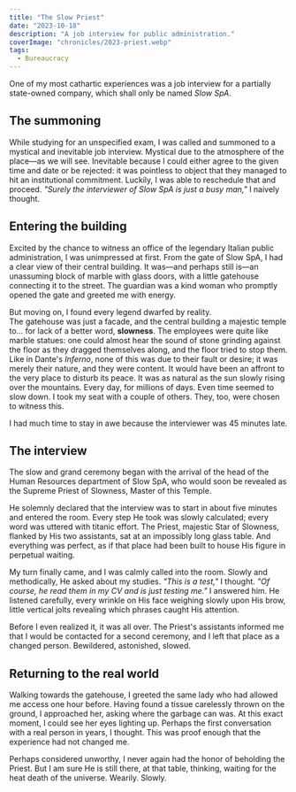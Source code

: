 ```yaml
---
title: "The Slow Priest"
date: "2023-10-18"
description: "A job interview for public administration."
coverImage: "chronicles/2023-priest.webp"
tags:
  - Bureaucracy
---
```


One of my most cathartic experiences was a job interview for a partially state-owned company, which shall only be named _Slow SpA_.

## The summoning

While studying for an unspecified exam, I was called and summoned to a mystical and inevitable job interview. Mystical due to the atmosphere of the place—as we will see. Inevitable because I could either agree to the given time and date or be rejected: it was pointless to object that they managed to hit an institutional commitment. Luckily, I was able to reschedule that and proceed. _"Surely the interviewer of Slow SpA is just a busy man,"_ I naively thought.

## Entering the building

Excited by the chance to witness an office of the legendary Italian public administration, I was unimpressed at first. From the gate of Slow SpA, I had a clear view of their central building. It was—and perhaps still is—an unassuming block of marble with glass doors, with a little gatehouse connecting it to the street. The guardian was a kind woman who promptly opened the gate and greeted me with energy.

But moving on, I found every legend dwarfed by reality.  
The gatehouse was just a facade, and the central building a majestic temple to... for lack of a better word, **slowness**. The employees were quite like marble statues: one could almost hear the sound of stone grinding against the floor as they dragged themselves along, and the floor tried to stop them. Like in Dante's _Inferno_, none of this was due to their fault or desire; it was merely their nature, and they were content. It would have been an affront to the very place to disturb its peace. It was as natural as the sun slowly rising over the mountains. Every day, for millions of days. Even time seemed to slow down. I took my seat with a couple of others. They, too, were chosen to witness this.

I had much time to stay in awe because the interviewer was 45 minutes late.

## The interview

The slow and grand ceremony began with the arrival of the head of the Human Resources department of Slow SpA, who would soon be revealed as the Supreme Priest of Slowness, Master of this Temple.

He solemnly declared that the interview was to start in about five minutes and entered the room. Every step He took was slowly calculated; every word was uttered with titanic effort. The Priest, majestic Star of Slowness, flanked by His two assistants, sat at an impossibly long glass table. And everything was perfect, as if that place had been built to house His figure in perpetual waiting.

My turn finally came, and I was calmly called into the room. Slowly and methodically, He asked about my studies. _"This is a test,"_ I thought. _"Of course, he read them in my CV and is just testing me."_ I answered him. He listened carefully, every wrinkle on His face weighing slowly upon His brow, little vertical jolts revealing which phrases caught His attention.

Before I even realized it, it was all over. The Priest's assistants informed me that I would be contacted for a second ceremony, and I left that place as a changed person. Bewildered, astonished, slowed.

## Returning to the real world

Walking towards the gatehouse, I greeted the same lady who had allowed me access one hour before. Having found a tissue carelessly thrown on the ground, I approached her, asking where the garbage can was. At this exact moment, I could see her eyes lighting up. Perhaps the first conversation with a real person in years, I thought. This was proof enough that the experience had not changed me.

Perhaps considered unworthy, I never again had the honor of beholding the Priest. But I am sure He is still there, at that table, thinking, waiting for the heat death of the universe. Wearily. Slowly.
